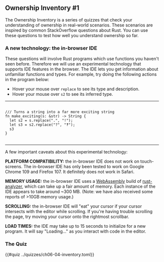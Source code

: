 ## Ownership Inventory #1

The Ownership Inventory is a series of quizzes that check your understanding of ownership in real-world scenarios. These scenarios are inspired by common StackOverflow questions about Rust. You can use these questions to test how well you understand ownership so far.

### A new technology: the in-browser IDE

These questions will involve Rust programs which use functions you haven't seen before. Therefore we will use an experimental technology that supports IDE features in the browser. The IDE lets you get information about unfamiliar functions and types. For example, try doing the following actions in the program below:

* Hover your mouse over `replace` to see its type and description.
* Hover your mouse over `s2` to see its inferred type.

---------


<pre>
<code class="ide">
/// Turns a string into a far more exciting string
fn make_exciting(s: &str) -> String {
  let s2 = s.replace(".", "!");
  let s3 = s2.replace("?", "‽");
  s3
}
</code>
</pre>

---------

A few important caveats about this experimental technology:

**PLATFORM COMPATIBILITY:** the in-browser IDE does not work on touch-screens. The in-browser IDE has only been tested to work on Google Chrome 109 and Firefox 107. It definitely does not work in Safari.

**MEMORY USAGE:** the in-browser IDE uses a [WebAssembly](https://rustwasm.github.io/book/) build of [rust-analyzer](https://github.com/rust-lang/rust-analyzer), which can take up a fair amount of memory. Each instance of the IDE appears to take around ~300 MB. (Note: we have also received some reports of >10GB memory usage.)

**SCROLLING:** the in-browser IDE will "eat" your cursor if your cursor intersects with the editor while scrolling. If you're having trouble scrolling the page, try moving your cursor onto the rightmost scrollbar.

**LOAD TIMES:** the IDE may take up to 15 seconds to initialize for a new program. It will say "Loading..." as you interact with code in the editor.

### The Quiz

{{#quiz ../quizzes/ch06-04-inventory.toml}}